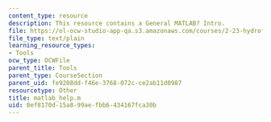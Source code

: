 ```yaml
---
content_type: resource
description: This resource contains a General MATLAB? Intro.
file: https://ol-ocw-studio-app-qa.s3.amazonaws.com/courses/2-23-hydrofoils-and-propellers-spring-2007/0ef8170d15a899aefbb6434167fca30b_matlab_help.m
file_type: text/plain
learning_resource_types:
- Tools
ocw_type: OCWFile
parent_title: Tools
parent_type: CourseSection
parent_uid: fe9208dd-f46e-3768-072c-ce2ab11d0987
resourcetype: Other
title: matlab_help.m
uid: 0ef8170d-15a8-99ae-fbb6-434167fca30b
---
```

